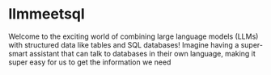 # llmmeetsql
Welcome to the exciting world of combining large language models (LLMs) with structured data like tables and SQL databases! Imagine having a super-smart assistant that can talk to databases in their own language, making it super easy for us to get the information we need

